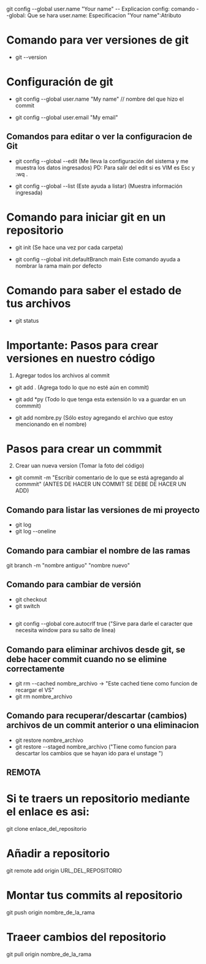git   config   --global  user.name   "Your name"
-- Explicacion
config: comando 
--global: Que se hara
user.name: Especificacion 
"Your name":Atributo

# Comando para ver versiones de git
* git --version

# Configuración de git
* git config --global user.name "My name" // nombre del que hizo el commit

* git config --global user.email "My email"

## Comandos para editar o ver la configuracion de Git

- git config --global --edit 
(Me lleva la configuración del sistema y me muestra los datos ingresados)
PD: Para salir del edit si es VIM es Esc y :wq . 

- git config --global --list (Este ayuda a listar) 
(Muestra información ingresada)

# Comando para iniciar git en un repositorio
* git init
(Se hace una vez por cada carpeta)

- git config --global init.defaultBranch main 
Este comando ayuda a nombrar la rama main por defecto


#   Comando para saber el estado de tus archivos
- git status 

# Importante: Pasos para crear versiones en nuestro código
1. Agregar todos los archivos al commit
* git add . 
(Agrega todo lo que no esté aún en commit)

* git add *py
(Todo lo que tenga esta extensión lo va a guardar en un commmit)

* git add nombre.py
(Sólo estoy agregando el archivo que estoy mencionando en el nombre)

# Pasos para crear un commmit
2.  Crear uan nueva version (Tomar la foto del código)
* git commit -m "Escribir comentario de lo que se está agregando al commmit"
(ANTES DE HACER UN COMMIT SE DEBE DE HACER UN ADD)

## Comando para listar las versiones de mi proyecto

- git log 
- git log --oneline

## Comando para cambiar el nombre de las ramas 

git branch -m "nombre antiguo" "nombre nuevo"

## Comando para cambiar de versión

- git checkout <Id del commit o nombre de la rama>
- git switch   <Id del commit o nombre de la rama>

##

- git config --global core.autocrlf true ("Sirve para darle el caracter que necesita window para su salto de linea)

## Comando para eliminar archivos desde git, se debe hacer commit cuando no se elimine correctamente

- git rm --cached nombre_archivo  -> "Este cached tiene  como funcion de recargar el VS"
- git rm nombre_archivo 

## Comando para recuperar/descartar (cambios) archivos de un commit anterior o una eliminacion 

- git restore nombre_archivo 
- git restore --staged nombre_archivo ("Tiene como funcion para descartar los cambios que se hayan ido para el unstage <commit>")

## REMOTA
# Si te traers un repositorio mediante el enlace es asi:
git clone enlace_del_repositorio

# Añadir a repositorio
git remote add origin URL_DEL_REPOSITORIO

# Montar tus commits al repositorio
git push origin nombre_de_la_rama

# Traeer cambios del repositorio 
git pull origin nombre_de_la_rama
